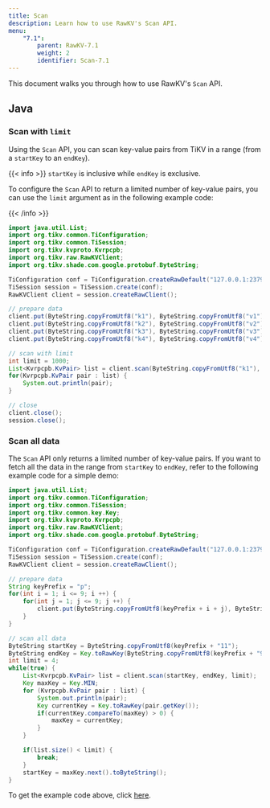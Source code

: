 ```yaml
---
title: Scan
description: Learn how to use RawKV's Scan API.
menu:
    "7.1":
        parent: RawKV-7.1
        weight: 2
        identifier: Scan-7.1
---
```


This document walks you through how to use RawKV's `Scan` API.

## Java

### Scan with `limit`

Using the `Scan` API, you can scan key-value pairs from TiKV in a range (from a `startKey` to an `endKey`).

{{< info >}}
`startKey` is inclusive while `endKey` is exclusive.

To configure the `Scan` API to return a limited number of key-value pairs, you can use the `limit` argument as in the following example code:

{{< /info >}}

```java
import java.util.List;
import org.tikv.common.TiConfiguration;
import org.tikv.common.TiSession;
import org.tikv.kvproto.Kvrpcpb;
import org.tikv.raw.RawKVClient;
import org.tikv.shade.com.google.protobuf.ByteString;

TiConfiguration conf = TiConfiguration.createRawDefault("127.0.0.1:2379");
TiSession session = TiSession.create(conf);
RawKVClient client = session.createRawClient();

// prepare data
client.put(ByteString.copyFromUtf8("k1"), ByteString.copyFromUtf8("v1"));
client.put(ByteString.copyFromUtf8("k2"), ByteString.copyFromUtf8("v2"));
client.put(ByteString.copyFromUtf8("k3"), ByteString.copyFromUtf8("v3"));
client.put(ByteString.copyFromUtf8("k4"), ByteString.copyFromUtf8("v4"));

// scan with limit
int limit = 1000;
List<Kvrpcpb.KvPair> list = client.scan(ByteString.copyFromUtf8("k1"), ByteString.copyFromUtf8("k5"), limit);
for(Kvrpcpb.KvPair pair : list) {
    System.out.println(pair);
}

// close
client.close();
session.close();
```

### Scan all data

The `Scan` API only returns a limited number of key-value pairs. If you want to fetch all the data in the range from `startKey` to `endKey`, refer to the following example code for a simple demo: 

```java
import java.util.List;
import org.tikv.common.TiConfiguration;
import org.tikv.common.TiSession;
import org.tikv.common.key.Key;
import org.tikv.kvproto.Kvrpcpb;
import org.tikv.raw.RawKVClient;
import org.tikv.shade.com.google.protobuf.ByteString;

TiConfiguration conf = TiConfiguration.createRawDefault("127.0.0.1:2379");
TiSession session = TiSession.create(conf);
RawKVClient client = session.createRawClient();

// prepare data
String keyPrefix = "p";
for(int i = 1; i <= 9; i ++) {
    for(int j = 1; j <= 9; j ++) {
        client.put(ByteString.copyFromUtf8(keyPrefix + i + j), ByteString.copyFromUtf8("v" + i + j));
    }
}

// scan all data
ByteString startKey = ByteString.copyFromUtf8(keyPrefix + "11");
ByteString endKey = Key.toRawKey(ByteString.copyFromUtf8(keyPrefix + "99")).next().toByteString();
int limit = 4;
while(true) {
    List<Kvrpcpb.KvPair> list = client.scan(startKey, endKey, limit);
    Key maxKey = Key.MIN;
    for (Kvrpcpb.KvPair pair : list) {
        System.out.println(pair);
        Key currentKey = Key.toRawKey(pair.getKey());
        if(currentKey.compareTo(maxKey) > 0) {
            maxKey = currentKey;
        }
    }

    if(list.size() < limit) {
        break;
    }
    startKey = maxKey.next().toByteString();
}
```

To get the example code above, click [here](https://github.com/marsishandsome/tikv-client-examples/blob/main/java-example/src/main/java/example/rawkv/Scan.java).
